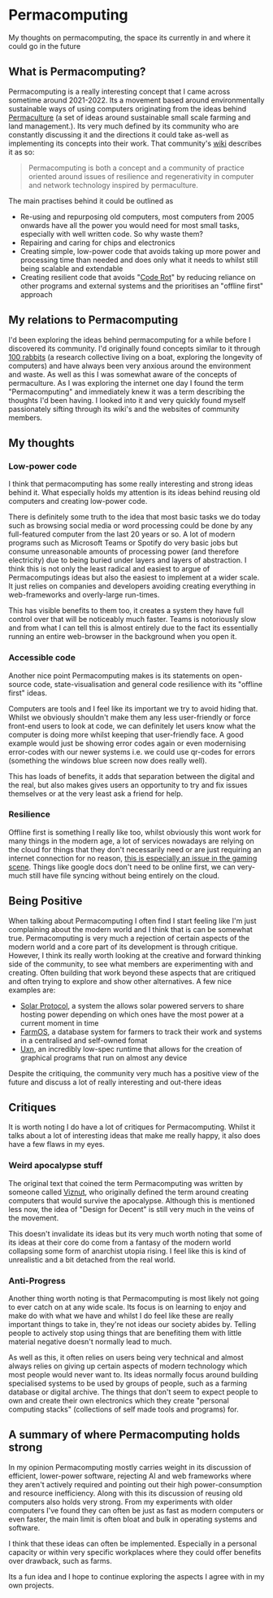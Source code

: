 
# Permacomputing
My thoughts on permacomputing, the space its currently in and where it could go in the future

## What is Permacomputing?
Permacomputing is a really interesting concept that I came across sometime around 2021-2022. Its a movement based around environmentally sustainable ways of using computers originating from the ideas behind [Permaculture](https://en.wikipedia.org/wiki/Permaculture) (a set of ideas around sustainable small scale farming and land management.).
Its very much defined by its community who are constantly discussing it and the directions it could take as-well as implementing its concepts into their work. That community's [wiki](http://permacomputing.net/) describes it as so:
>Permacomputing is both a concept and a community of practice oriented around issues of resilience and regenerativity in computer and network technology inspired by permaculture.

The main practises behind it could be outlined as
- Re-using and repurposing old computers, most computers from 2005 onwards have all the power you would need for most small tasks, especially with well written code. So why waste them?
- Repairing and caring for chips and electronics
- Creating simple, low-power code that avoids taking up more power and processing time than needed and does only what it needs to whilst still being scalable and extendable
- Creating resilient code that avoids "[Code Rot](https://en.wikipedia.org/wiki/Software_rot)" by reducing reliance on other programs and external systems and the prioritises an "offline first" approach

## My relations to Permacomputing
I'd been exploring the ideas behind permacomputing for a while before I discovered its community. I'd originally found concepts similar to it through [100 rabbits](https://100r.co/) (a research collective living on a boat, exploring the longevity of computers) and have always been very anxious around the environment and waste. As well as this I was somewhat aware of the concepts of permaculture. 
As I was exploring the internet one day I found the term "Permacomputing" and immediately knew it was a term describing the thoughts I'd been having. I looked into it and very quickly found myself passionately sifting through its wiki's and the websites of community members.

## My thoughts
### Low-power code
I think that permacomputing has some really interesting and strong ideas behind it. What especially holds my attention is its ideas behind reusing old computers and creating low-power code.

There is definitely some truth to the idea that most basic tasks we do today such as browsing social media or word processing could be done by any full-featured computer from the last 20 years or so. A lot of modern programs such as Microsoft Teams or Spotify do very basic jobs but consume unreasonable amounts of processing power (and therefore electricity) due to being buried under layers and layers of abstraction.
I think this is not only the least radical and easiest to argue of Permacomputings ideas but also the easiest to implement at a wider scale. It just relies on companies and developers avoiding creating everything in web-frameworks and overly-large run-times.

This has visible benefits to them too, it creates a system they have full control over that will be noticeably much faster. Teams is notoriously slow and from what I can tell this is almost entirely due to the fact its essentially running an entire web-browser in the background when you open it.

### Accessible code

Another nice point Permacomputing makes is its statements on open-source code, state-visualisation and general code resilience with its "offline first" ideas.

Computers are tools and I feel like its important we try to avoid hiding that. Whilst we obviously shouldn't make them any less user-friendly or force front-end users to look at code, we can definitely let users know what the computer is doing more whilst keeping that user-friendly face. A good example would just be showing error codes again or even modernising error-codes with our newer systems i.e. we could use qr-codes for errors (something the windows blue screen now does really well).

This has loads of benefits, it adds that separation between the digital and the real, but also makes gives users an opportunity to try and fix issues themselves or at the very least ask a friend for help.
### Resilience
Offline first is something I really like too, whilst obviously this wont work for many things in the modern age, a lot of services nowadays are relying on the cloud for things that they don't necessarily need or are just requiring an internet connection for no reason, [this is especially an issue in the gaming scene](https://gamefaqs.gamespot.com/boards/691087-playstation-4/75377513). Things like google docs don't need to be online first, we can very-much still have file syncing without being entirely on the cloud.

## Being Positive
When talking about Permacomputing I often find I start feeling like I'm just complaining about the modern world and I think that is can be somewhat true. Permacomputing is very much a rejection of certain aspects of the modern world and a core part of its development is through critique. However, I think its really worth looking at the creative and forward thinking side of the community, to see what members are experimenting with and creating. Often building that work beyond these aspects that are critiqued and often trying to explore and show other alternatives. A few nice examples are:
- [Solar Protocol](http://solarprotocol.net/), a system the allows solar powered servers to share hosting power depending on which ones have the most power at a current moment in time
- [FarmOS](https://farmos.org/), a database system for farmers to track their work and systems in a centralised and self-owned fomat
- [Uxn](https://100r.co/site/uxn.html), an incredibly low-spec runtime that allows for the creation of graphical programs that run on almost any device

Despite the critiquing, the community very much has a positive view of the future and discuss a lot of really interesting and out-there ideas

## Critiques
It is worth noting I do have a lot of critiques for Permacomputing. Whilst it talks about a lot of interesting ideas that make me really happy, it also does have a few flaws in my eyes.

### Weird apocalypse stuff
The original text that coined the term Permacomputing was written by someone called [Viznut](http://viznut.fi/en/), who originally defined the term around creating computers that would survive the apocalypse. Although this is mentioned less now, the idea of "Design for Decent" is still very much in the veins of the movement. 

This doesn't invalidate its ideas but its very much worth noting that some of its ideas at their core do come from a fantasy of the modern world collapsing some form of anarchist utopia rising. I feel like this is kind of unrealistic and a bit detached from the real world.

### Anti-Progress
Another thing worth noting is that Permacomputing is most likely not going to ever catch on at any wide scale. Its focus is on learning to enjoy and make do with what we have and whilst I do feel like these are really important things to take in, they're not ideas our society abides by. Telling people to actively stop using things that are benefiting them with little material negative doesn't normally lead to much.

As well as this, it often relies on users being very technical and almost always relies on giving up certain aspects of modern technology which most people would never want to. Its ideas normally focus around building specialised systems to be used by groups of people, such as a farming database or digital archive. The things that don't seem to expect people to own and create their own electronics which they create "personal computing stacks" (collections of self made tools and programs) for.

## A summary of where Permacomputing holds strong
In my opinion Permacomputing mostly carries weight in its discussion of efficient, lower-power software, rejecting AI and web frameworks where they aren't actively required and pointing out their high power-consumption and resource inefficiency. Along with this its discussion of reusing old computers also holds very strong. From my experiments with older computers I've found they can often be just as fast as modern computers or even faster, the main limit is often bloat and bulk in operating systems and software.

I think that these ideas can often be implemented. Especially in a personal capacity or within very specific workplaces where they could offer benefits over drawback, such as farms.

Its a fun idea and I hope to continue exploring the aspects I agree with in my own projects.
